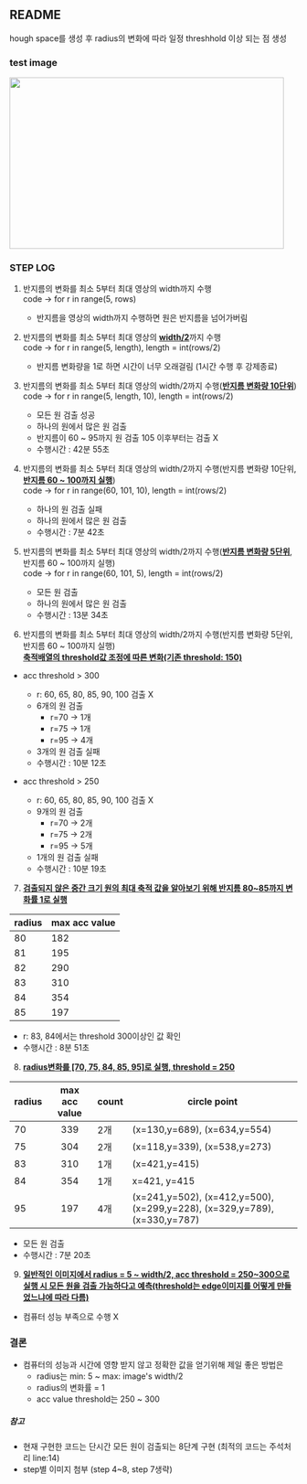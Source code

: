 ## README   
hough space를 생성 후 radius의 변화에 따라 일정 threshhold 이상 되는 점 생성

### test image
<img src = https://user-images.githubusercontent.com/94786383/143828700-c1fd13ab-651a-44a8-a832-de8707b5f0d2.png width='480' height='300'>

### STEP LOG
1. 반지름의 변화를 최소 5부터 최대 영상의 width까지 수행    
code -> for r in range(5, rows)   
   - 반지름을 영상의 width까지 수행하면 원은 반지름을 넘어가버림

2. 반지름의 변화를 최소 5부터 최대 영상의 <u>**width/2**</u>까지 수행   
code -> for r in range(5, length), length = int(rows/2)   
   - 반지름 변화량을 1로 하면 시간이 너무 오래걸림 (1시간 수행 후 강제종료)

3. 반지름의 변화를 최소 5부터 최대 영상의 width/2까지 수행(<u>**반지름 변화량 10단위**</u>)   
code -> for r in range(5, length, 10), length = int(rows/2)   
   - 모든 원 검출 성공 
   - 하나의 원에서 많은 원 검출  
   - 반지름이 60 ~ 95까지 원 검출 105 이후부터는 검출 X
   - 수행시간 : 42분 55초

4. 반지름의 변화를 최소 5부터 최대 영상의 width/2까지 수행(반지름 변화량 10단위, <u>**반지름 60 ~ 100까지 실행**</u>)   
code -> for r in range(60, 101, 10), length = int(rows/2)   
   - 하나의 원 검출 실패 
   - 하나의 원에서 많은 원 검출    
   - 수행시간 : 7분 42초

5. 반지름의 변화를 최소 5부터 최대 영상의 width/2까지 수행(<u>**반지름 변화량 5단위**</u>, 반지름 60 ~ 100까지 실행)   
code -> for r in range(60, 101, 5), length = int(rows/2)   
   - 모든 원 검출   
   - 하나의 원에서 많은 원 검출    
   - 수행시간 : 13분 34초

6. 반지름의 변화를 최소 5부터 최대 영상의 width/2까지 수행(반지름 변화량 5단위, 반지름 60 ~ 100까지 실행)   
<u>**축적배열의 threshold값 조정에 따른 변화(기존 threshold: 150)**</u>   

- acc threshold > 300
   - r: 60, 65, 80, 85, 90, 100 검출 X
   - 6개의 원 검출
      - r=70 -> 1개
      - r=75 -> 1개
      - r=95 -> 4개     
   - 3개의 원 검출 실패
   - 수행시간 : 10분 12초

- acc threshold > 250
   - r: 60, 65, 80, 85, 90, 100 검출 X
   - 9개의 원 검출
      - r=70 -> 2개
      - r=75 -> 2개
      - r=95 -> 5개     
   - 1개의 원 검출 실패
   - 수행시간 : 10분 19초

7. <u>**검출되지 않은 중간 크기 원의 최대 축적 값을 알아보기 위해 반지름 80~85까지 변화률 1로 실행**</u>   

radius  | max acc value 
--------|--------------
80 | 182
81 | 195
82 | 290
83 | 310
84 | 354
85 | 197

   - r: 83, 84에서는 threshold 300이상인 값 확인
   - 수행시간 : 8분 51초

8. <u>**radius변화를 [70, 75, 84, 85, 95]로 실행, threshold = 250**</u>   

radius  | max acc value | count | circle point
--------|:---------------:|-------|-------------
70 | 339 | 2개 | (x=130,y=689), (x=634,y=554)
75 | 304 | 2개 | (x=118,y=339), (x=538,y=273)
83 | 310 | 1개 | (x=421,y=415)
84 | 354 | 1개 | x=421, y=415
95 | 197 | 4개 | (x=241,y=502), (x=412,y=500), (x=299,y=228), (x=329,y=789), (x=330,y=787)

   - 모든 원 검출 
   - 수행시간 : 7분 20초   

9. <u>**일반적인 이미지에서 radius = 5 ~ width/2, acc threshold = 250~300으로 실행 시 모든 원을 검출 가능하다고 예측(threshold는 edge이미지를 어떻게 만들었느냐에 따라 다름)**</u>   
  - 컴퓨터 성능 부족으로 수행 X 

### 결론 
- 컴퓨터의 성능과 시간에 영향 받지 않고 정확한 값을 얻기위해 제일 좋은 방법은 
  - radius는 min: 5 ~ max: image's width/2
  - radius의 변화률 = 1
  - acc value threshold는 250 ~ 300   

##### 참고 
- 현재 구현한 코드는 단시간 모든 원이 검출되는 8단계 구현 (최적의 코드는 주석처리 line:14) 
- step별 이미지 첨부 (step 4~8, step 7생략)
